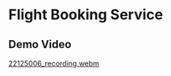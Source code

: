 # Flight Booking Service

## Demo Video
[22125006_recording.webm](https://github.com/BachNgoH/Midterm_Project_CS426/assets/81065083/1658a3da-c575-439e-af3e-ad0faa9e999c)
